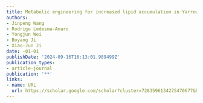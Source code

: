 ```yaml
---
title: Metabolic engineering for increased lipid accumulation in Yarrowia lipolytica
authors:
- Jinpeng Wang
- Rodrigo Ledesma-Amaro
- Yongjun Wei
- Boyang Ji
- Xiao-Jun Ji
date: -01-01
publishDate: '2024-09-16T16:13:01.989499Z'
publication_types:
- article-journal
publication: '**'
links:
- name: URL
  url: https://scholar.google.com/scholar?cluster=7283596134275470677&hl=en&oi=scholarr
---
```

